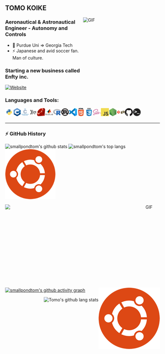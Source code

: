 ## TOMO KOIKE 

<img height="190" width="250" alt="GIF" align="right" src="https://media.giphy.com/media/l4KhQo2MESJkc6QbS/giphy.gif">

### Aeronautical & Astronautical Engineer - Autonomy and Controls

- 🥅 Purdue Uni => Georgia Tech
- ⚡ Japanese and avid soccer fan. Man of culture.

### Starting a new business called Enfty inc.
[![Website](https://img.shields.io/website?label=enfty.com&style=for-the-badge&url=https://www.enfty.com/)](https://www.enfty.com/)

### Languages and Tools:

<img align="left" alt="Python" width="26px" src="https://raw.githubusercontent.com/github/explore/80688e429a7d4ef2fca1e82350fe8e3517d3494d/topics/python/python.png" >
<img align="left" alt="C++" width="26px" src="https://raw.githubusercontent.com/github/explore/80688e429a7d4ef2fca1e82350fe8e3517d3494d/topics/cpp/cpp.png">
<img align="left" alt="C" width="26px" src="https://raw.githubusercontent.com/github/explore/80688e429a7d4ef2fca1e82350fe8e3517d3494d/topics/c/c.png" >
<img align="left" alt="Haskell" width="26px" src="https://raw.githubusercontent.com/github/explore/80688e429a7d4ef2fca1e82350fe8e3517d3494d/topics/haskell/haskell.png" >
<img align="left" alt="Ruby" width="26px" src="https://raw.githubusercontent.com/github/explore/80688e429a7d4ef2fca1e82350fe8e3517d3494d/topics/ruby/ruby.png" >
<img align="left" alt="Matlab" width="26px" src="https://raw.githubusercontent.com/github/explore/80688e429a7d4ef2fca1e82350fe8e3517d3494d/topics/matlab/matlab.png" >
<img align="left" alt="R" width="26px" src="https://raw.githubusercontent.com/github/explore/80688e429a7d4ef2fca1e82350fe8e3517d3494d/topics/r/r.png" >
<img align="left" alt="Rust" width="26px" src="https://raw.githubusercontent.com/github/explore/80688e429a7d4ef2fca1e82350fe8e3517d3494d/topics/rust/rust.png" >
<img align="left" alt="Visual Studio Code" width="26px" src="https://raw.githubusercontent.com/github/explore/80688e429a7d4ef2fca1e82350fe8e3517d3494d/topics/visual-studio-code/visual-studio-code.png" />
<img align="left" alt="HTML5" width="26px" src="https://raw.githubusercontent.com/github/explore/80688e429a7d4ef2fca1e82350fe8e3517d3494d/topics/html/html.png" />
<img align="left" alt="CSS3" width="26px" src="https://raw.githubusercontent.com/github/explore/80688e429a7d4ef2fca1e82350fe8e3517d3494d/topics/css/css.png" />
<img align="left" alt="Sass" width="26px" src="https://raw.githubusercontent.com/github/explore/80688e429a7d4ef2fca1e82350fe8e3517d3494d/topics/sass/sass.png" />
<img align="left" alt="JavaScript" width="26px" src="https://raw.githubusercontent.com/github/explore/80688e429a7d4ef2fca1e82350fe8e3517d3494d/topics/javascript/javascript.png" />
<img align="left" alt="Node.js" width="26px" src="https://raw.githubusercontent.com/github/explore/80688e429a7d4ef2fca1e82350fe8e3517d3494d/topics/nodejs/nodejs.png" />
<img align="left" alt="Git" width="26px" src="https://raw.githubusercontent.com/github/explore/80688e429a7d4ef2fca1e82350fe8e3517d3494d/topics/git/git.png" />
<img align="left" alt="GitHub" width="26px" src="https://raw.githubusercontent.com/github/explore/78df643247d429f6cc873026c0622819ad797942/topics/github/github.png" />
<img align="left" alt="Terminal" width="26px" src="https://raw.githubusercontent.com/github/explore/80688e429a7d4ef2fca1e82350fe8e3517d3494d/topics/terminal/terminal.png" />

<br />
<br />

---

### :zap: GitHub History

<p float="left">
  <img src="https://github-readme-stats.vercel.app/api?username=smallpondtom&show_icons=true&count_private=true&theme=radical" alt="smallpondtom's github stats" width="32.5%" />
  <img src="https://github-readme-stats.vercel.app/api/top-langs/?username=smallpondtom&layout=compact&theme=radical" alt="smallpondtom's top langs" width="32.5%" /> 
  <img alt="IMG" src="ubuntu-logo32.png" width="32.5%" />
</p>

<!-- <p align="left">
  <a><img src="https://github-readme-stats.vercel.app/api?username=smallpondtom&show_icons=true&count_private=true&theme=radical" alt="smallpondtom's github stats" style='float:left'>
![smallpondtom's GitHub stats](https://github-readme-stats.vercel.app/api?username=smallpondtom&show_icons=true&count_private=true&theme=radical)
</p>

<p align="right">
  <a><img src="https://github-readme-stats.vercel.app/api/top-langs/?username=smallpondtom&layout=compact&theme=radical" alt="smallpondtom's top langs" style='float:right'>
[![Top Langs](https://github-readme-stats.vercel.app/api/top-langs/?username=smallpondtom&layout=compact&theme=radical)](https://github.com/anuraghazra/github-readme-stats)
</p> -->

<p align="right">
  <a><img height="270" width="480" alt="GIF" align="left" src="https://media.giphy.com/media/TdoiN7rZuGDJPs2rAS/giphy.gif">
</p>
  
<!-- [![smallpondtom's github stats](https://github-readme-stats-five-lake.vercel.app/api?username=smallpondtom&show_icons=true&include_all_commits=true)](https://github.com/anuraghazra/github-readme-stats) -->


<img alt="IMG" align="right" src="ubuntu-logo32.png">


[![smallpondtom's github activity graph](https://activity-graph.herokuapp.com/graph?username=smallpondtom&theme=dracula)](https://github.com/ashutosh00710/github-readme-activity-graph)

<p align="right">
  <a><img src="https://github-readme-stats-five-lake.vercel.app/api/top-langs/?username=smallpondtom" alt="Tomo's github lang stats"></a>
</p>
